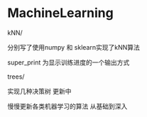 # MachineLearning
kNN/

分别写了使用numpy 和 sklearn实现了kNN算法

super_print 为显示训练进度的一个输出方式

trees/

实现几种决策树  更新中


慢慢更新各类机器学习的算法 从基础到深入
